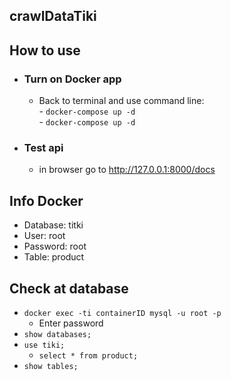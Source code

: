 <h2>crawlDataTiki </h2>


## How to use
- ### Turn on Docker app

  - Back to terminal and use command line:
     </br> - `docker-compose up -d`
     </br> - `docker-compose up -d`
 
- ### Test api
  - in browser go to http://127.0.0.1:8000/docs
  
## Info Docker
  - Database: titki
  - User: root
  - Password: root
  - Table: product
  
## Check at database
  - `docker exec -ti containerID mysql -u root -p`
    - Enter password
  - `show databases;`
  -  `use tiki;`
     + `select * from product;`
  -  `show tables;`
